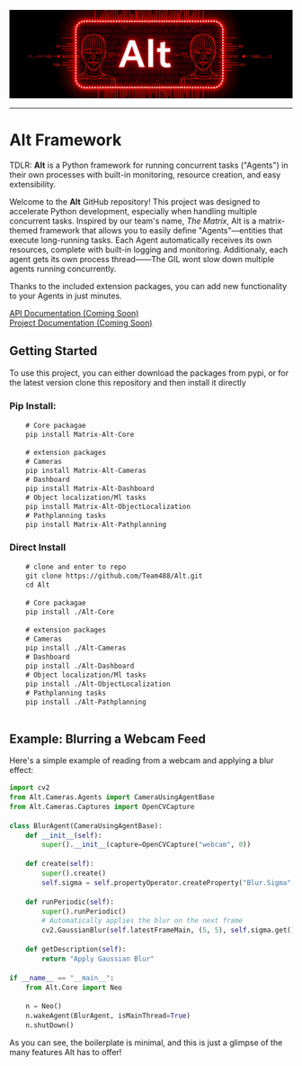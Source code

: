 <p align="center">
  <img src="docs/res/readmeHeader.png" width="1600" alt="Alt Framework Header" />
</p>

---

# Alt Framework
TDLR: **Alt** is a Python framework for running concurrent tasks ("Agents") in their own processes with built-in monitoring, resource creation, and easy extensibility.

Welcome to the **Alt** GitHub repository! This project was designed to accelerate Python development, especially when handling multiple concurrent tasks. Inspired by our team's name, *The Matrix*, Alt is a matrix-themed framework that allows you to easily define "Agents"—entities that execute long-running tasks. Each Agent automatically receives its own resources, complete with built-in logging and monitoring. Additionaly, each agent gets its own process thread——The GIL wont slow down multiple agents running concurrently.

Thanks to the included extension packages, you can add new functionality to your Agents in just minutes.

[API Documentation (Coming Soon)](https://github.com/team488/alt)  
[Project Documentation (Coming Soon)](https://github.com/team488/alt)

## Getting Started
To use this project, you can either download the packages from pypi, or for the latest version clone this repository and then install it directly


### Pip Install:
```shell
    # Core packagae
    pip install Matrix-Alt-Core

    # extension packages
    # Cameras
    pip install Matrix-Alt-Cameras
    # Dashboard
    pip install Matrix-Alt-Dashboard
    # Object localization/Ml tasks
    pip install Matrix-Alt-ObjectLocalization
    # Pathplanning tasks
    pip install Matrix-Alt-Pathplanning
```

### Direct Install

``` shell
    # clone and enter to repo
    git clone https://github.com/Team488/Alt.git
    cd Alt

    # Core packagae
    pip install ./Alt-Core

    # extension packages
    # Cameras
    pip install ./Alt-Cameras
    # Dashboard
    pip install ./Alt-Dashboard
    # Object localization/Ml tasks
    pip install ./Alt-ObjectLocalization
    # Pathplanning tasks
    pip install ./Alt-Pathplanning


```



## Example: Blurring a Webcam Feed

Here's a simple example of reading from a webcam and applying a blur effect:

```python
import cv2
from Alt.Cameras.Agents import CameraUsingAgentBase
from Alt.Cameras.Captures import OpenCVCapture

class BlurAgent(CameraUsingAgentBase):
    def __init__(self):
        super().__init__(capture=OpenCVCapture("webcam", 0))

    def create(self):
        super().create()
        self.sigma = self.propertyOperator.createProperty("Blur.Sigma", 10)

    def runPeriodic(self):
        super().runPeriodic()
        # Automatically applies the blur on the next frame
        cv2.GaussianBlur(self.latestFrameMain, (5, 5), self.sigma.get())

    def getDescription(self):
        return "Apply Gaussian Blur"

if __name__ == "__main__":
    from Alt.Core import Neo

    n = Neo()
    n.wakeAgent(BlurAgent, isMainThread=True)
    n.shutDown()
```

As you can see, the boilerplate is minimal, and this is just a glimpse of the many features Alt has to offer!
